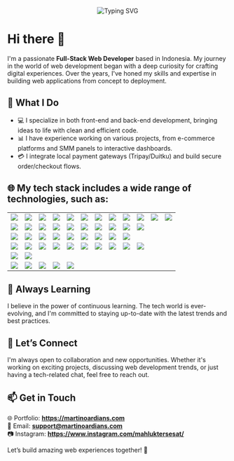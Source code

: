 <!-- Typing banner (loop) -->
<p align="center">
  <img
    src="https://readme-typing-svg.demolab.com?font=Fira+Code&weight=700&size=26&pause=1200&center=true&vCenter=true&width=900&color=36BCF7&lines=Hi%2C+I'm+Martino+Ardian;Full-Stack+Web+Developer;React+%7C+Next.js+%7C+Tailwind+%7C+Node.js;Open+for+Collaboration"
    alt="Typing SVG"
  />
</p>

# Hi there 👋
I'm a passionate **Full-Stack Web Developer** based in Indonesia. My journey in the world of web development began with a deep curiosity for crafting digital experiences. Over the years, I've honed my skills and expertise in building web applications from concept to deployment.

## 💼 What I Do
- 💻 I specialize in both front-end and back-end development, bringing ideas to life with clean and efficient code.
- 📊 I have experience working on various projects, from e-commerce platforms and SMM panels to interactive dashboards.
- 💳 I integrate local payment gateways (Tripay/Duitku) and build secure order/checkout flows.

## 🌐 My tech stack includes a wide range of technologies, such as:

<!-- Rowed layout using HTML tables (works on GitHub) -->
<table>
  <!-- Row 1: Frontend -->
  <tr>
    <td><img src="https://img.shields.io/badge/HTML5-E34F26?logo=html5&logoColor=fff"></td>
    <td><img src="https://img.shields.io/badge/CSS3-1572B6?logo=css3&logoColor=fff"></td>
    <td><img src="https://img.shields.io/badge/JavaScript-F7DF1E?logo=javascript&logoColor=000"></td>
    <td><img src="https://img.shields.io/badge/React-61DAFB?logo=react&logoColor=000"></td>
    <td><img src="https://img.shields.io/badge/Next.js-000000?logo=nextdotjs&logoColor=fff"></td>
    <td><img src="https://img.shields.io/badge/Vue.js-4FC08D?logo=vuedotjs&logoColor=fff"></td>
    <td><img src="https://img.shields.io/badge/Angular-DD0031?logo=angular&logoColor=fff"></td>
    <td><img src="https://img.shields.io/badge/Bootstrap-7952B3?logo=bootstrap&logoColor=fff"></td>
    <td><img src="https://img.shields.io/badge/SASS-CC6699?logo=sass&logoColor=fff"></td>
    <td><img src="https://img.shields.io/badge/Tailwind_CSS-06B6D4?logo=tailwindcss&logoColor=fff"></td>
    <td><img src="https://img.shields.io/badge/Svelte-FF3E00?logo=svelte&logoColor=fff"></td>
    <td><img src="https://img.shields.io/badge/jQuery-0769AD?logo=jquery&logoColor=fff"></td>
  </tr>

  <!-- Row 2: Backend & Languages -->
  <tr>
    <td><img src="https://img.shields.io/badge/Golang-00ADD8?logo=go&logoColor=fff"></td>
    <td><img src="https://img.shields.io/badge/Node.js-339933?logo=nodedotjs&logoColor=fff"></td>
    <td><img src="https://img.shields.io/badge/Express.js-000000?logo=express&logoColor=fff"></td>
    <td><img src="https://img.shields.io/badge/PHP-777BB4?logo=php&logoColor=fff"></td>
    <td><img src="https://img.shields.io/badge/Python-3776AB?logo=python&logoColor=fff"></td>
    <td><img src="https://img.shields.io/badge/Laravel-FF2D20?logo=laravel&logoColor=fff"></td>
    <td><img src="https://img.shields.io/badge/CodeIgniter-EF4223?logo=codeigniter&logoColor=fff"></td>
    <td><img src="https://img.shields.io/badge/Django-092E20?logo=django&logoColor=fff"></td>
    <td><img src="https://img.shields.io/badge/Ruby-CC342D?logo=ruby&logoColor=fff"></td>
    <td><img src="https://img.shields.io/badge/JWT-000000?logo=jsonwebtokens&logoColor=fff"></td>
  </tr>

  <!-- Row 3: Databases -->
  <tr>
    <td><img src="https://img.shields.io/badge/MySQL-4479A1?logo=mysql&logoColor=fff"></td>
    <td><img src="https://img.shields.io/badge/MariaDB-1F305F?logo=mariadb&logoColor=fff"></td>
    <td><img src="https://img.shields.io/badge/PostgreSQL-4169E1?logo=postgresql&logoColor=fff"></td>
    <td><img src="https://img.shields.io/badge/MongoDB-47A248?logo=mongodb&logoColor=fff"></td>
    <td><img src="https://img.shields.io/badge/Redis-DC382D?logo=redis&logoColor=fff"></td>
    <td><img src="https://img.shields.io/badge/SQLite-003B57?logo=sqlite&logoColor=fff"></td>
    <td><img src="https://img.shields.io/badge/Amazon%20DynamoDB-4053D6?logo=amazondynamodb&logoColor=fff"></td>
    <td><img src="https://img.shields.io/badge/Microsoft%20SQL%20Server-CC2927?logo=microsoftsqlserver&logoColor=fff"></td>
    <td><img src="https://img.shields.io/badge/Firebase-FFCA28?logo=firebase&logoColor=000"></td>
  </tr>

  <!-- Row 4: Cloud / DevOps / Tools -->
  <tr>
    <td><img src="https://img.shields.io/badge/AWS-232F3E?logo=amazonaws&logoColor=fff"></td>
    <td><img src="https://img.shields.io/badge/Azure-0078D4?logo=microsoftazure&logoColor=fff"></td>
    <td><img src="https://img.shields.io/badge/Cloudflare-F38020?logo=cloudflare&logoColor=fff"></td>
    <td><img src="https://img.shields.io/badge/Heroku-430098?logo=heroku&logoColor=fff"></td>
    <td><img src="https://img.shields.io/badge/Google%20Cloud-4285F4?logo=googlecloud&logoColor=fff"></td>
    <td><img src="https://img.shields.io/badge/Vercel-000000?logo=vercel&logoColor=fff"></td>
    <td><img src="https://img.shields.io/badge/Visual%20Studio%20Code-007ACC?logo=visualstudiocode&logoColor=fff"></td>
    <td><img src="https://img.shields.io/badge/Gulp-CF4647?logo=gulp&logoColor=fff"></td>
    <td><img src="https://img.shields.io/badge/Webpack-8DD6F9?logo=webpack&logoColor=000"></td>
    <td><img src="https://img.shields.io/badge/Socket.io-010101?logo=socketdotio&logoColor=fff"></td>
  </tr>

  <!-- Row 5: Servers -->
  <tr>
    <td><img src="https://img.shields.io/badge/Apache-D22128?logo=apache&logoColor=fff"></td>
    <td><img src="https://img.shields.io/badge/Nginx-009639?logo=nginx&logoColor=fff"></td>
  </tr>

  <!-- Row 6: VCS / OS / Containers -->
  <tr>
    <td><img src="https://img.shields.io/badge/Git-F05032?logo=git&logoColor=fff"></td>
    <td><img src="https://img.shields.io/badge/Linux-FCC624?logo=linux&logoColor=000"></td>
    <td><img src="https://img.shields.io/badge/Docker-2496ED?logo=docker&logoColor=fff"></td>
    <td><img src="https://img.shields.io/badge/Kubernetes-326CE5?logo=kubernetes&logoColor=fff"></td>
    <td><img src="https://img.shields.io/badge/Postman-FF6C37?logo=postman&logoColor=fff"></td>
  </tr>
</table>

## 🌱 Always Learning
I believe in the power of continuous learning. The tech world is ever-evolving, and I'm committed to staying up-to-date with the latest trends and best practices.

## 🤝 Let’s Connect
I'm always open to collaboration and new opportunities. Whether it's working on exciting projects, discussing web development trends, or just having a tech-related chat, feel free to reach out.

## 📫 Get in Touch
🌐 Portfolio: **https://martinoardians.com**  
📧 Email: **support@martinoardians.com**  
📷 Instagram: **https://www.instagram.com/mahluktersesat/**

Let’s build amazing web experiences together! 🚀
